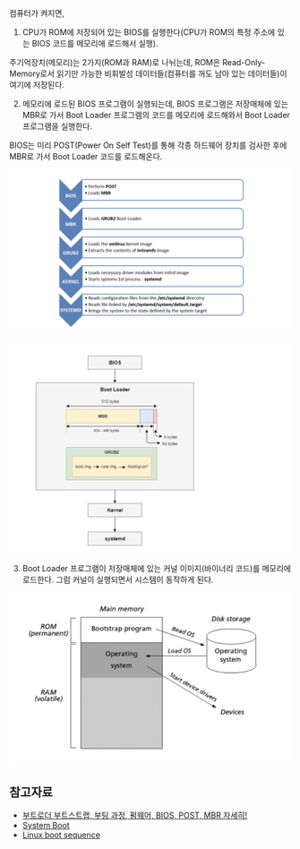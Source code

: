 컴퓨터가 켜지면,

1. CPU가 ROM에 저장되어 있는 BIOS를 실행한다(CPU가 ROM의 특정 주소에 있는 BIOS 코드를 메모리에 로드해서 실행).

주기억장치(메모리)는 2가지(ROM과 RAM)로 나뉘는데, ROM은 Read-Only-Memory로서 읽기만 가능한 비휘발성 데이터들(컴퓨터를 꺼도 남아 있는 데이터들)이 여기에 저장된다.

2. 메모리에 로드된 BIOS 프로그램이 실행되는데, BIOS 프로그램은 저장매체에 있는 MBR로 가서 Boot Loader 프로그램의 코드를 메모리에 로드해와서 Boot Loader 프로그램을 실행한다.

BIOS는 미리 POST(Power On Self Test)를 통해 각종 하드웨어 장치를 검사한 후에 MBR로 가서 Boot Loader 코드를 로드해온다.

![Alt text](image.png)

![Alt text](image-1.png)

3. Boot Loader 프로그램이 저장매체에 있는 커널 이미지(바이너리 코드)를 메모리에 로드한다. 그럼 커널이 실행되면서 시스템이 동작하게 된다.

![Alt text](image-2.png)

## 참고자료

- [부트로더 부트스트랩, 부팅 과정, 펌웨어, BIOS, POST, MBR 자세히!](https://mamu2830.blogspot.com/2020/04/bios-post-mbr.html)
- [System Boot](https://padakuu.com/system-boot-51-article)
- [Linux boot sequence](https://asirihewage.medium.com/linux-boot-sequence-wikibot-d1aab0aa79d3)
